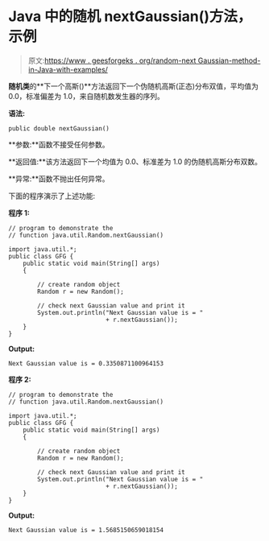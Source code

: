 # Java 中的随机 nextGaussian()方法，示例

> 原文:[https://www . geesforgeks . org/random-next Gaussian-method-in-Java-with-examples/](https://www.geeksforgeeks.org/random-nextgaussian-method-in-java-with-examples/)

**随机类**的**下一个高斯()**方法返回下一个伪随机高斯(正态)分布双值，平均值为 0.0，标准偏差为 1.0，来自随机数发生器的序列。

**语法:**

```
public double nextGaussian()

```

**参数:**函数不接受任何参数。

**返回值:**该方法返回下一个均值为 0.0、标准差为 1.0 的伪随机高斯分布双数。

**异常:**函数不抛出任何异常。

下面的程序演示了上述功能:

**程序 1:**

```
// program to demonstrate the
// function java.util.Random.nextGaussian()

import java.util.*;
public class GFG {
    public static void main(String[] args)
    {

        // create random object
        Random r = new Random();

        // check next Gaussian value and print it
        System.out.println("Next Gaussian value is = "
                           + r.nextGaussian());
    }
}
```

**Output:**

```
Next Gaussian value is = 0.3350871100964153

```

**程序 2:**

```
// program to demonstrate the
// function java.util.Random.nextGaussian()

import java.util.*;
public class GFG {
    public static void main(String[] args)
    {

        // create random object
        Random r = new Random();

        // check next Gaussian value and print it
        System.out.println("Next Gaussian value is = "
                           + r.nextGaussian());
    }
}
```

**Output:**

```
Next Gaussian value is = 1.5685150659018154

```